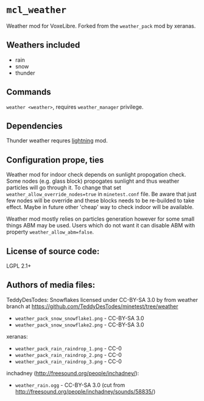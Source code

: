 `mcl_weather`
=======================
Weather mod for VoxeLibre. Forked from the `weather_pack` mod by xeranas.

Weathers included
-----------------------
* rain
* snow
* thunder

Commands
-----------------------
`weather <weather>`, requires `weather_manager` privilege.

Dependencies
-----------------------
Thunder weather requres [lightning](https://github.com/minetest-mods/lightning) mod.

Configuration prope,  ties
-----------------------
Weather mod for indoor check depends on sunlight propogation check. Some nodes (e.g. glass block) propogates sunlight and thus weather particles will go through it. To change that set `weather_allow_override_nodes=true` in `minetest.conf` file. Be aware that just few nodes will be override and these blocks needs to be re-builded to take effect. Maybe in future other 'cheap' way to check indoor will be available.

Weather mod mostly relies on particles generation however for some small things ABM may be used. Users which do not want it can disable ABM with property `weather_allow_abm=false`.

License of source code:
-----------------------
LGPL 2.1+

Authors of media files:
-----------------------

TeddyDesTodes:
Snowflakes licensed under CC-BY-SA 3.0 by from weather branch at https://github.com/TeddyDesTodes/minetest/tree/weather

  * `weather_pack_snow_snowflake1.png` - CC-BY-SA 3.0
  * `weather_pack_snow_snowflake2.png` - CC-BY-SA 3.0

xeranas:

  * `weather_pack_rain_raindrop_1.png` - CC-0
  * `weather_pack_rain_raindrop_2.png` - CC-0
  * `weather_pack_rain_raindrop_3.png` - CC-0

inchadney (http://freesound.org/people/inchadney/):

  * `weather_rain.ogg` - CC-BY-SA 3.0 (cut from http://freesound.org/people/inchadney/sounds/58835/)

